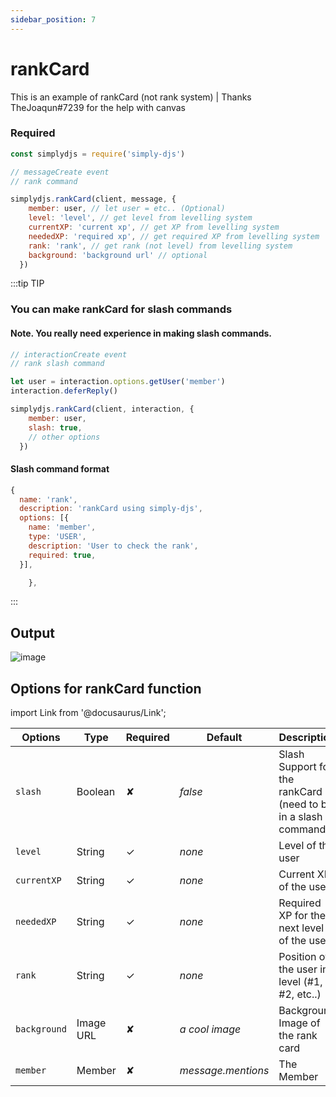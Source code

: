 ```yaml
---
sidebar_position: 7
---
```


# rankCard
This is an example of rankCard (not rank system) | Thanks TheJoaqun#7239 for the help with canvas

### Required
```js
const simplydjs = require('simply-djs')

// messageCreate event
// rank command

simplydjs.rankCard(client, message, {
    member: user, // let user = etc.. (Optional)
    level: 'level', // get level from levelling system
    currentXP: 'current xp', // get XP from levelling system
    neededXP: 'required xp', // get required XP from levelling system
    rank: 'rank', // get rank (not level) from levelling system
    background: 'background url' // optional
  })
```

:::tip TIP
### You can make rankCard for slash commands

#### Note. You really need experience in making slash commands.
```js
// interactionCreate event
// rank slash command

let user = interaction.options.getUser('member')
interaction.deferReply()

simplydjs.rankCard(client, interaction, {
    member: user,
    slash: true,
    // other options
  })
```

#### Slash command format
```js
{
  name: 'rank',
  description: 'rankCard using simply-djs',
  options: [{
    name: 'member',
    type: 'USER',
    description: 'User to check the rank',
    required: true,
  }],

    },
```

:::

## Output
![image](https://user-images.githubusercontent.com/71836991/130052090-cde97bff-7d6d-4ca0-a4dc-71b97ed052af.png)

## Options for rankCard function

import Link from '@docusaurus/Link';

| Options     | Type    | Required | Default | Description |
| ----------- | ----------- | ----------- | ----------- | ----------- |
| `slash`|<Link to="https://developer.mozilla.org/en-US/docs/Web/JavaScript/Reference/Global_Objects/Boolean">Boolean</Link>| ✘ | *false* | Slash Support for the rankCard (need to be in a slash command) |
| `level` | <Link to="https://developer.mozilla.org/en-US/docs/Web/JavaScript/Reference/Global_Objects/String">String</Link> | ✓ | *none* | Level of the user |
| `currentXP` | <Link to="https://developer.mozilla.org/en-US/docs/Web/JavaScript/Reference/Global_Objects/String">String</Link> | ✓ | *none* | Current XP of the user |
| `neededXP` | <Link to="https://developer.mozilla.org/en-US/docs/Web/JavaScript/Reference/Global_Objects/String">String</Link> | ✓ | *none* | Required XP for the next level of the user |
| `rank`|<Link to="https://developer.mozilla.org/en-US/docs/Web/JavaScript/Reference/Global_Objects/String">String</Link>| ✓ | *none* | Position of the user in level (#1, #2, etc..) |
| `background`|<Link to="https://developer.mozilla.org/en-US/docs/Web/JavaScript/Reference/Global_Objects/String">Image URL</Link>| ✘ | *a cool image* | Background Image of the rank card |
| `member`| <Link to="https://discord.js.org/#/docs/main/stable/class/GuildMember">Member</Link> | ✘ | *message.mentions* | The Member |
